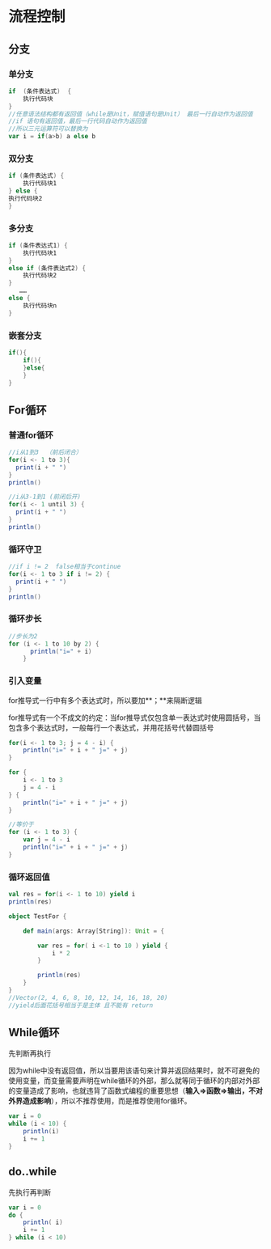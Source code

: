 # 流程控制

## 分支

### 单分支

```scala
if  (条件表达式)  {
	执行代码块
}
//任意语法结构都有返回值（while是Unit，赋值语句是Unit） 最后一行自动作为返回值 
//if 语句有返回值，最后一行代码自动作为返回值
//所以三元运算符可以替换为
var i = if(a>b) a else b

```

### 双分支

```scala
if (条件表达式) {
	执行代码块1
} else {
执行代码块2
}
```

### 多分支

```scala
if (条件表达式1) {
	执行代码块1
}
else if (条件表达式2) {
	执行代码块2
}
   ……
else {
	执行代码块n
}
```

### 嵌套分支

```scala
if(){
    if(){
    }else{
    }	
}
```

## For循环

### 普通for循环

```scala
//i从1到3  （前后闭合）
for(i <- 1 to 3){
  print(i + " ")
}
println()

//i从3-1到1 (前闭后开)
for(i <- 1 until 3) {
  print(i + " ")
}
println()

```

### 循环守卫

```scala
//if i != 2  false相当于continue 
for(i <- 1 to 3 if i != 2) {
  print(i + " ")
}
println()

```

### 循环步长

```scala
//步长为2
for (i <- 1 to 10 by 2) {
      println("i=" + i)
    }

```

### 引入变量

for推导式一行中有多个表达式时，所以要加**；**来隔断逻辑

for推导式有一个不成文的约定：当for推导式仅包含单一表达式时使用圆括号，当包含多个表达式时，一般每行一个表达式，并用花括号代替圆括号

```scala
for(i <- 1 to 3; j = 4 - i) {
    println("i=" + i + " j=" + j)
}

for {
    i <- 1 to 3
	j = 4 - i
} {
    println("i=" + i + " j=" + j)
}

//等价于
for (i <- 1 to 3) {
    var j = 4 - i
    println("i=" + i + " j=" + j)
}

```

### 循环返回值

```scala
val res = for(i <- 1 to 10) yield i
println(res)

object TestFor {

    def main(args: Array[String]): Unit = {

        var res = for( i <-1 to 10 ) yield {
            i * 2
        }

        println(res)
    }
}
//Vector(2, 4, 6, 8, 10, 12, 14, 16, 18, 20)
//yield后面花括号相当于是主体 且不能有 return 

```

## While循环

先判断再执行

因为while中没有返回值，所以当要用该语句来计算并返回结果时，就不可避免的使用变量，而变量需要声明在while循环的外部，那么就等同于循环的内部对外部的变量造成了影响，也就违背了函数式编程的重要思想（**输入=>函数=>输出，不对外界造成影响**），所以不推荐使用，而是推荐使用for循环。

```scala
var i = 0
while (i < 10) {
    println(i)
    i += 1
}
```

## do..while

先执行再判断

```scala
var i = 0
do {
    println( i)
    i += 1
} while (i < 10)

```

